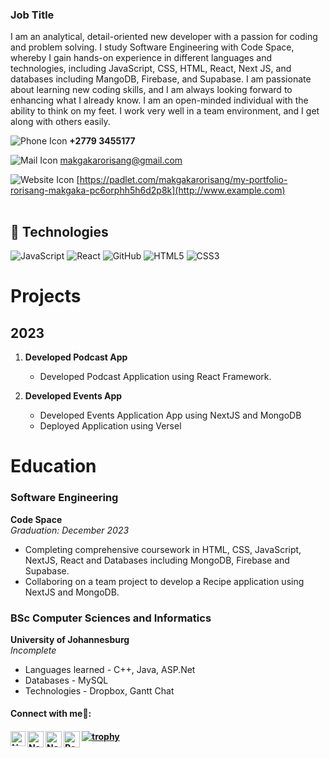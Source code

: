 <table>
<tr>

### Job Title
I am an analytical, detail-oriented new developer with a passion for coding and problem solving. I study Software Engineering with Code Space, whereby I gain hands-on experience in different languages and technologies, including JavaScript, CSS, HTML, React, Next JS, and databases including MangoDB, Firebase, and Supabase. I am passionate about learning new coding skills, and I am always looking forward to enhancing what I already know.
I am an open-minded individual with the ability to think on my feet. I work very well in a team environment, and I get along with others easily.

![Phone Icon](https://img.icons8.com/ios-filled/20/000000/phone.png)   **+2779 3455177**

![Mail Icon](https://img.icons8.com/ios-glyphs/20/000000/new-post.png)   [makgakarorisang@gmail.com](mailto:example@example.com)

![Website Icon](https://img.icons8.com/external-anggara-basic-outline-anggara-putra/20/000000/external-website-ui-basic-anggara-basic-outline-anggara-putra.png)   [https://padlet.com/makgakarorisang/my-portfolio-rorisang-makgaka-pc6orphh5h6d2p8k](http://www.example.com)

</td>
</tr>
</table>

## 👾 Technologies

![JavaScript](https://img.shields.io/badge/-JavaScript-black?style=flat-circle&logo=javascript)
![React](https://img.shields.io/badge/-React-black?style=flat-circle&logo=react)
![GitHub](https://img.shields.io/badge/-GitHub-181717?style=flat-circle&logo=github)
![HTML5](https://img.shields.io/badge/-HTML5-black?style=flat-circle&logo=html5&logoColor=white)
![CSS3](https://img.shields.io/badge/-CSS3-black?style=flat-circle&logo=css3)


# Projects 
## 2023

1. **Developed Podcast App**  
   - Developed Podcast Application using React Framework.

2. **Developed Events App**  
   - Developed Events Application App using NextJS and MongoDB
   - Deployed Application using Versel


# Education

### Software Engineering
**Code Space**  
*Graduation: December 2023*  
- Completing comprehensive coursework in HTML, CSS, JavaScript, NextJS, React and Databases including MongoDB, Firebase and Supabase.
- Collaboring on a team project to develop a Recipe application using NextJS and MongoDB.
  
### BSc Computer Sciences and Informatics
**University of Johannesburg**  
*Incomplete*  
- Languages learned - C++, Java, ASP.Net
- Databases - MySQL
- Technologies - Dropbox, Gantt Chat


<h4> Connect with me🤝: <h4>
  </hr>
  <a href="https://www.linkedin.com/in/rorisangmakgaka/">
   <img align="left" alt=" Name Surname  | Linkedin" width="24px" src="https://www.vectorlogo.zone/logos/linkedin/linkedin-icon.svg" />
  </a>
  <a href="makgakaroisang@gmail.com">
    <img align="left" alt="Name Surname  | Gmail" width="26px" src="https://www.vectorlogo.zone/logos/gmail/gmail-icon.svg" />
  </a>
  <a href="https://twitter.com/RorisangMakgaka">
    <img align="left" alt="Name Surname | Twitter" width="26px" src="https://www.vectorlogo.zone/logos/twitter/twitter-official.svg" />
  </a>

[![trophy](https://github-profile-trophy.vercel.app/?username=jessklette)](https://github.com/jessklette/github-profile-trophy)
   <a href="https://github.com/username">
    <img align="left" alt= "Rorisang Makgaka | Github" width="26px" src="https://www.vectorlogo.zone/logos/github/github-tile.svg" />
  </a>
  <br>
  
